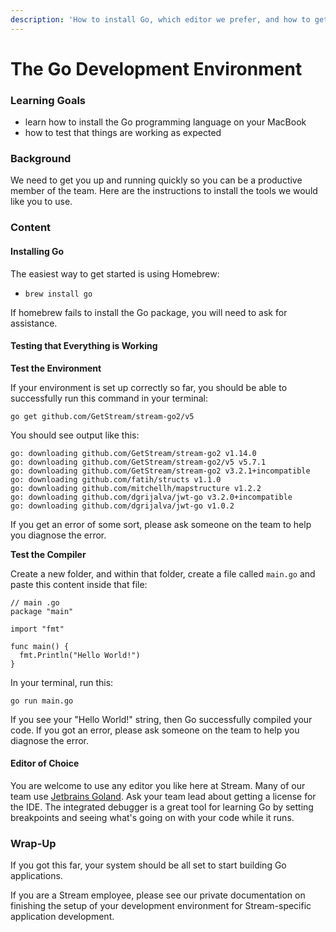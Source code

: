 ```yaml
---
description: 'How to install Go, which editor we prefer, and how to get started.'
---
```


# The Go Development Environment

### Learning Goals

* learn how to install the Go programming language on your MacBook
* how to test that things are working as expected

### Background

We need to get you up and running quickly so you can be a productive member of the team. Here are the instructions to install the tools we would like you to use.

### Content

#### Installing Go

The easiest way to get started is using Homebrew:

* `brew install go`

If homebrew fails to install the Go package, you will need to ask for assistance.

#### Testing that Everything is Working

**Test the Environment**

If your environment is set up correctly so far, you should be able to successfully run this command in your terminal:

```text
go get github.com/GetStream/stream-go2/v5
```

You should see output like this:

```text
go: downloading github.com/GetStream/stream-go2 v1.14.0
go: downloading github.com/GetStream/stream-go2/v5 v5.7.1
go: downloading github.com/GetStream/stream-go2 v3.2.1+incompatible
go: downloading github.com/fatih/structs v1.1.0
go: downloading github.com/mitchellh/mapstructure v1.2.2
go: downloading github.com/dgrijalva/jwt-go v3.2.0+incompatible
go: downloading github.com/dgrijalva/jwt-go v1.0.2
```

If you get an error of some sort, please ask someone on the team to help you diagnose the error.

**Test the Compiler**

Create a new folder, and within that folder, create a file called `main.go` and paste this content inside that file:

```text
// main .go
package "main"

import "fmt"

func main() {
  fmt.Println("Hello World!")
}
```

In your terminal, run this:

```text
go run main.go
```

If you see your "Hello World!" string, then Go successfully compiled your code. If you got an error, please ask someone on the team to help you diagnose the error.

#### Editor of Choice

You are welcome to use any editor you like here at Stream. Many of our team use [Jetbrains Goland](https://www.jetbrains.com/go/). Ask your team lead about getting a license for the IDE. The integrated debugger is a great tool for learning Go by setting breakpoints and seeing what's going on with your code while it runs.

### Wrap-Up

If you got this far, your system should be all set to start building Go applications.

If you are a Stream employee, please see our private documentation on finishing the setup of your development environment for Stream-specific application development.

